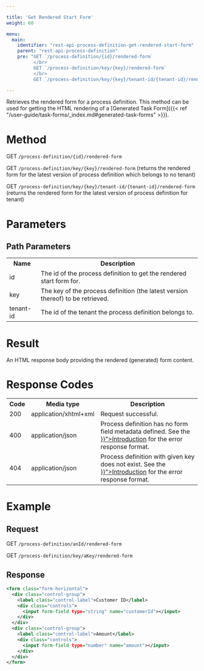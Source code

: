 ```yaml
---

title: 'Get Rendered Start Form'
weight: 60

menu:
  main:
    identifier: "rest-api-process-definition-get-rendered-start-form"
    parent: "rest-api-process-definition"
    pre: "GET `/process-definition/{id}/rendered-form`
          </br>
          GET `/process-definition/key/{key}/rendered-form`
          </br>
          GET `/process-definition/key/{key}/tenant-id/{tenant-id}/rendered-form`"

---
```


Retrieves the rendered form for a process definition. This method can be used for getting the HTML rendering of a [Generated Task Form]({{< ref "/user-guide/task-forms/_index.md#generated-task-forms" >}}).

# Method

GET `/process-definition/{id}/rendered-form`

GET `/process-definition/key/{key}/rendered-form` (returns the rendered form for the latest version of process definition which belongs to no tenant)

GET `/process-definition/key/{key}/tenant-id/{tenant-id}/rendered-form` (returns the rendered form for the latest version of process definition for tenant)

# Parameters

## Path Parameters

<table class="table table-striped">
  <tr>
    <th>Name</th>
    <th>Description</th>
  </tr>
  <tr>
    <td>id</td>
    <td>The id of the process definition to get the rendered start form for.</td>
  </tr>
  <tr>
    <td>key</td>
    <td>The key of the process definition (the latest version thereof) to be retrieved.</td>
  </tr>
  <tr>
    <td>tenant-id</td>
    <td>The id of the tenant the process definition belongs to.</td>
  </tr>
</table>


# Result

An HTML response body providing the rendered (generated) form content.

# Response Codes

<table class="table table-striped">
  <tr>
    <th>Code</th>
    <th>Media type</th>
    <th>Description</th>
  </tr>
  <tr>
    <td>200</td>
    <td>application/xhtml+xml</td>
    <td>Request successful.</td>
  </tr>
  <tr>
    <td>400</td>
    <td>application/json</td>
    <td>Process definition has no form field metadata defined. See the <a href="{{< ref "/reference/rest/overview/_index.md#error-handling" >}}">Introduction</a> for the error response format.</td>
  </tr>
  <tr>
    <td>404</td>
    <td>application/json</td>
    <td>Process definition with given key does not exist. See the <a href="{{< ref "/reference/rest/overview/_index.md#error-handling" >}}">Introduction</a> for the error response format.</td>
  </tr>
</table>


# Example

## Request

GET `/process-definition/anId/rendered-form`

GET `/process-definition/key/aKey/rendered-form`

## Response

```xml
<form class="form-horizontal">
  <div class="control-group">
    <label class="control-label">Customer ID</label>
    <div class="controls">
      <input form-field type="string" name="customerId"></input>
    </div>
  </div>
  <div class="control-group">
    <label class="control-label">Amount</label>
    <div class="controls">
      <input form-field type="number" name="amount"></input>
    </div>
  </div>
</form>
```
